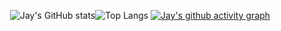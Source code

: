<div align="center">
  
![Jay's GitHub stats](https://github-readme-stats.vercel.app/api?username=AutumnWithJay&show_icons=true&theme=react)![Top Langs](https://github-readme-stats.vercel.app/api/top-langs/?username=AutumnWithJay&layout=compact&theme=react)
[![Jay's github activity graph](https://activity-graph.herokuapp.com/graph?username=AutumnWithJay&theme=react-dark)](https://github.com/ashutosh00710/github-readme-activity-graph)
</div>
